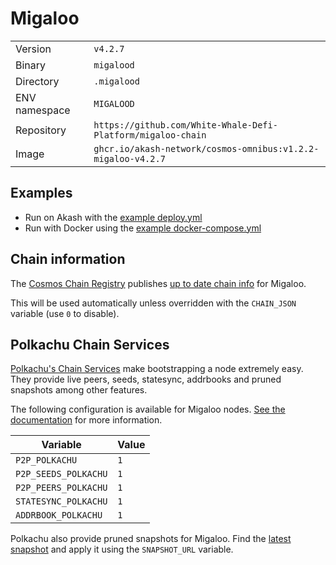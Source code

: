 # Migaloo

| | |
|---|---|
|Version|`v4.2.7`|
|Binary|`migalood`|
|Directory|`.migalood`|
|ENV namespace|`MIGALOOD`|
|Repository|`https://github.com/White-Whale-Defi-Platform/migaloo-chain`|
|Image|`ghcr.io/akash-network/cosmos-omnibus:v1.2.2-migaloo-v4.2.7`|

## Examples

- Run on Akash with the [example deploy.yml](./deploy.yml)
- Run with Docker using the [example docker-compose.yml](./docker-compose.yml)

## Chain information

The [Cosmos Chain Registry](https://github.com/cosmos/chain-registry) publishes [up to date chain info](https://raw.githubusercontent.com/cosmos/chain-registry/master/migaloo/chain.json) for Migaloo.

This will be used automatically unless overridden with the `CHAIN_JSON` variable (use `0` to disable).

## Polkachu Chain Services

[Polkachu's Chain Services](https://www.polkachu.com/) make bootstrapping a node extremely easy. They provide live peers, seeds, statesync, addrbooks and pruned snapshots among other features.

The following configuration is available for Migaloo nodes. [See the documentation](../README.md#polkachu-services) for more information.

|Variable|Value|
|---|---|
|`P2P_POLKACHU`|`1`|
|`P2P_SEEDS_POLKACHU`|`1`|
|`P2P_PEERS_POLKACHU`|`1`|
|`STATESYNC_POLKACHU`|`1`|
|`ADDRBOOK_POLKACHU`|`1`|

Polkachu also provide pruned snapshots for Migaloo. Find the [latest snapshot](https://polkachu.com/tendermint_snapshots/akash) and apply it using the `SNAPSHOT_URL` variable.
